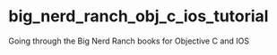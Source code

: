 big_nerd_ranch_obj_c_ios_tutorial
=================================

Going through the Big Nerd Ranch books for Objective C and IOS
